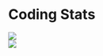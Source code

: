 # Coding Stats
<image src="https://wakatime.com/share/@AlexDevUwU/adf969ef-c8c4-45de-9faf-38c591cbf714.svg"></image>
<br />
<image src="https://wakatime.com/share/@AlexDevUwU/00163c4e-2b4b-4a93-9d5c-b1b0a12cf6ce.svg"></image>
